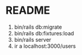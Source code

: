 # README

1) bin/rails db:migrate
2) bin/rails db:fixtures:load
3) bin/rails server
4) ir a localhost:3000/users